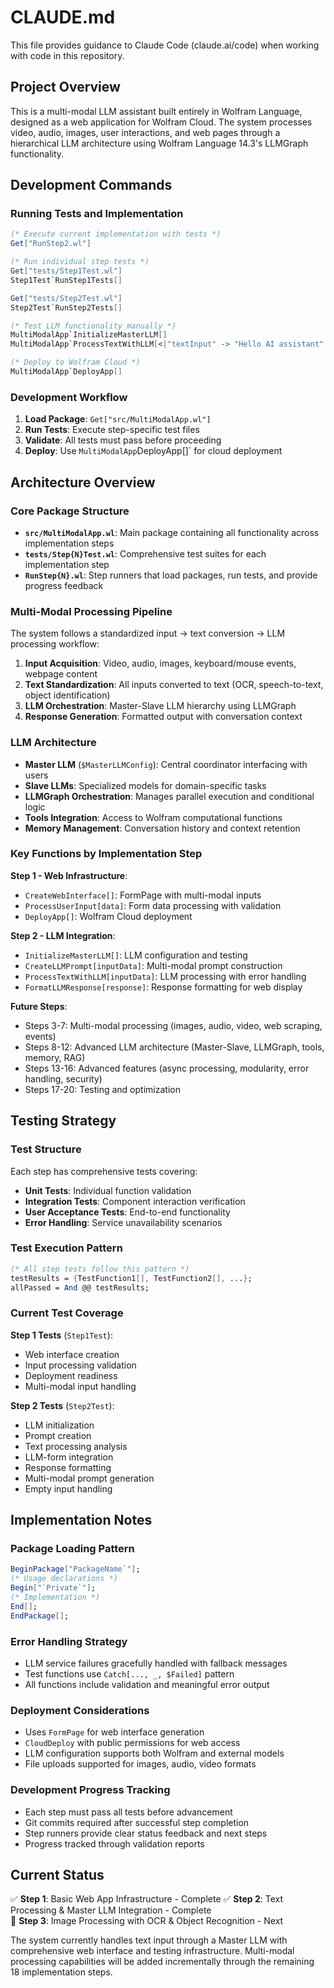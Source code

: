# CLAUDE.md

This file provides guidance to Claude Code (claude.ai/code) when working with code in this repository.

## Project Overview

This is a multi-modal LLM assistant built entirely in Wolfram Language, designed as a web application for Wolfram Cloud. The system processes video, audio, images, user interactions, and web pages through a hierarchical LLM architecture using Wolfram Language 14.3's LLMGraph functionality.

## Development Commands

### Running Tests and Implementation

```mathematica
(* Execute current implementation with tests *)
Get["RunStep2.wl"]

(* Run individual step tests *)
Get["tests/Step1Test.wl"]
Step1Test`RunStep1Tests[]

Get["tests/Step2Test.wl"] 
Step2Test`RunStep2Tests[]

(* Test LLM functionality manually *)
MultiModalApp`InitializeMasterLLM[]
MultiModalApp`ProcessTextWithLLM[<|"textInput" -> "Hello AI assistant"|>]

(* Deploy to Wolfram Cloud *)
MultiModalApp`DeployApp[]
```

### Development Workflow

1. **Load Package**: `Get["src/MultiModalApp.wl"]`
2. **Run Tests**: Execute step-specific test files
3. **Validate**: All tests must pass before proceeding
4. **Deploy**: Use `MultiModalApp`DeployApp[]` for cloud deployment

## Architecture Overview

### Core Package Structure

- **`src/MultiModalApp.wl`**: Main package containing all functionality across implementation steps
- **`tests/Step{N}Test.wl`**: Comprehensive test suites for each implementation step
- **`RunStep{N}.wl`**: Step runners that load packages, run tests, and provide progress feedback

### Multi-Modal Processing Pipeline

The system follows a standardized input → text conversion → LLM processing workflow:

1. **Input Acquisition**: Video, audio, images, keyboard/mouse events, webpage content
2. **Text Standardization**: All inputs converted to text (OCR, speech-to-text, object identification)
3. **LLM Orchestration**: Master-Slave LLM hierarchy using LLMGraph
4. **Response Generation**: Formatted output with conversation context

### LLM Architecture

- **Master LLM** (`$MasterLLMConfig`): Central coordinator interfacing with users
- **Slave LLMs**: Specialized models for domain-specific tasks
- **LLMGraph Orchestration**: Manages parallel execution and conditional logic
- **Tools Integration**: Access to Wolfram computational functions
- **Memory Management**: Conversation history and context retention

### Key Functions by Implementation Step

**Step 1 - Web Infrastructure**:
- `CreateWebInterface[]`: FormPage with multi-modal inputs
- `ProcessUserInput[data]`: Form data processing with validation
- `DeployApp[]`: Wolfram Cloud deployment

**Step 2 - LLM Integration**:
- `InitializeMasterLLM[]`: LLM configuration and testing
- `CreateLLMPrompt[inputData]`: Multi-modal prompt construction
- `ProcessTextWithLLM[inputData]`: LLM processing with error handling
- `FormatLLMResponse[response]`: Response formatting for web display

**Future Steps**:
- Steps 3-7: Multi-modal processing (images, audio, video, web scraping, events)
- Steps 8-12: Advanced LLM architecture (Master-Slave, LLMGraph, tools, memory, RAG)
- Steps 13-16: Advanced features (async processing, modularity, error handling, security)
- Steps 17-20: Testing and optimization

## Testing Strategy

### Test Structure
Each step has comprehensive tests covering:
- **Unit Tests**: Individual function validation
- **Integration Tests**: Component interaction verification
- **User Acceptance Tests**: End-to-end functionality
- **Error Handling**: Service unavailability scenarios

### Test Execution Pattern
```mathematica
(* All step tests follow this pattern *)
testResults = {TestFunction1[], TestFunction2[], ...};
allPassed = And @@ testResults;
```

### Current Test Coverage

**Step 1 Tests** (`Step1Test`):
- Web interface creation
- Input processing validation
- Deployment readiness
- Multi-modal input handling

**Step 2 Tests** (`Step2Test`):
- LLM initialization
- Prompt creation
- Text processing analysis
- LLM-form integration
- Response formatting
- Multi-modal prompt generation
- Empty input handling

## Implementation Notes

### Package Loading Pattern
```mathematica
BeginPackage["PackageName`"];
(* Usage declarations *)
Begin["`Private`"];
(* Implementation *)
End[];
EndPackage[];
```

### Error Handling Strategy
- LLM service failures gracefully handled with fallback messages
- Test functions use `Catch[..., _, $Failed]` pattern
- All functions include validation and meaningful error output

### Deployment Considerations
- Uses `FormPage` for web interface generation
- `CloudDeploy` with public permissions for web access
- LLM configuration supports both Wolfram and external models
- File uploads supported for images, audio, video formats

### Development Progress Tracking
- Each step must pass all tests before advancement
- Git commits required after successful step completion
- Step runners provide clear status feedback and next steps
- Progress tracked through validation reports

## Current Status

✅ **Step 1**: Basic Web App Infrastructure - Complete
✅ **Step 2**: Text Processing & Master LLM Integration - Complete  
🔄 **Step 3**: Image Processing with OCR & Object Recognition - Next

The system currently handles text input through a Master LLM with comprehensive web interface and testing infrastructure. Multi-modal processing capabilities will be added incrementally through the remaining 18 implementation steps.